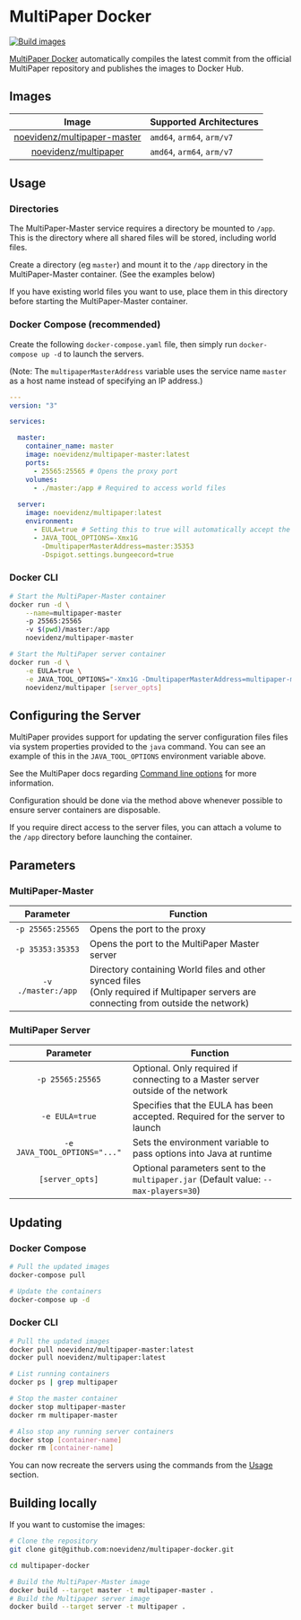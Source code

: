 # MultiPaper Docker

[![Build images](https://github.com/noevidenz/multipaper-docker/actions/workflows/build-images.yaml/badge.svg?branch=main)](https://github.com/noevidenz/multipaper-docker/actions/workflows/build-images.yaml)

[MultiPaper Docker](https://github.com/noevidenz/multipaper-docker) automatically compiles the latest commit from the official MultiPaper repository and publishes the images to Docker Hub.

## Images

|              Image              | Supported Architectures     |
|:-------------------------------:|:----------------------------|
| [noevidenz/multipaper-master](https://hub.docker.com/r/noevidenz/multipaper-master) | `amd64`, `arm64`, `arm/v7`  |
|    [noevidenz/multipaper](https://hub.docker.com/r/noevidenz/multipaper)     | `amd64`, `arm64`, `arm/v7`  |


## Usage

### Directories

The MultiPaper-Master service requires a directory be mounted to `/app`. This is the directory where all shared files will be stored, including world files.

Create a directory (eg `master`) and mount it to the `/app` directory in the MultiPaper-Master container. (See the examples below)

If you have existing world files you want to use, place them in this directory before starting the MultiPaper-Master container.

### Docker Compose (recommended)

Create the following `docker-compose.yaml` file, then simply run `docker-compose up -d` to launch the servers.

(Note: The `multipaperMasterAddress` variable uses the service name `master` as a host name instead of specifying an IP address.)

```yaml
---
version: "3"

services:

  master:
    container_name: master
    image: noevidenz/multipaper-master:latest
    ports:
      - 25565:25565 # Opens the proxy port
    volumes:
      - ./master:/app # Required to access world files
  
  server:
    image: noevidenz/multipaper:latest
    environment:
      - EULA=true # Setting this to true will automatically accept the Minecraft EULA upon launch
      - JAVA_TOOL_OPTIONS=-Xmx1G
        -DmultipaperMasterAddress=master:35353 
        -Dspigot.settings.bungeecord=true
```

### Docker CLI

```bash
# Start the MultiPaper-Master container
docker run -d \
    --name=multipaper-master 
    -p 25565:25565 
    -v $(pwd)/master:/app
    noevidenz/multipaper-master

# Start the MultiPaper server container
docker run -d \
    -e EULA=true \
    -e JAVA_TOOL_OPTIONS="-Xmx1G -DmultipaperMasterAddress=multipaper-master:35353" \
    noevidenz/multipaper [server_opts]
```


## Configuring the Server

MultiPaper provides support for updating the server configuration files files via system properties provided to the `java` command. You can see an example of this in the `JAVA_TOOL_OPTIONS` environment variable above.

See the MultiPaper docs regarding [Command line options](https://github.com/MultiPaper/MultiPaper#command-line-options) for more information.

Configuration should be done via the method above whenever possible to ensure server containers are disposable.

If you require direct access to the server files, you can attach a volume to the `/app` directory before launching the container.


## Parameters

### MultiPaper-Master

| Parameter | Function |
| :---: | --- |
| `-p 25565:25565` | Opens the port to the proxy |
| `-p 35353:35353` | Opens the port to the MultiPaper Master server |
| `-v ./master:/app` | Directory containing World files and other synced files <br>(Only required if Multipaper servers are connecting from outside the network) |

### MultiPaper Server

| Parameter | Function |
| :---: | --- |
| `-p 25565:25565` | Optional. Only required if connecting to a Master server outside of the network | 
| `-e EULA=true` | Specifies that the EULA has been accepted. Required for the server to launch |
| `-e JAVA_TOOL_OPTIONS="..."` | Sets the environment variable to pass options into Java at runtime |
| `[server_opts]` | Optional parameters sent to the `multipaper.jar` (Default value: `--max-players=30`) |


## Updating

### Docker Compose

```bash
# Pull the updated images
docker-compose pull

# Update the containers
docker-compose up -d
```

### Docker CLI

```bash 
# Pull the updated images
docker pull noevidenz/multipaper-master:latest
docker pull noevidenz/multipaper:latest

# List running containers
docker ps | grep multipaper

# Stop the master container
docker stop multipaper-master
docker rm multipaper-master

# Also stop any running server containers
docker stop [container-name]
docker rm [container-name]
```

You can now recreate the servers using the commands from the [Usage](#usage) section.


## Building locally

If you want to customise the images:

```bash
# Clone the repository
git clone git@github.com:noevidenz/multipaper-docker.git

cd multipaper-docker

# Build the MultiPaper-Master image
docker build --target master -t multipaper-master .
# Build the Multipaper server image
docker build --target server -t multipaper .
```